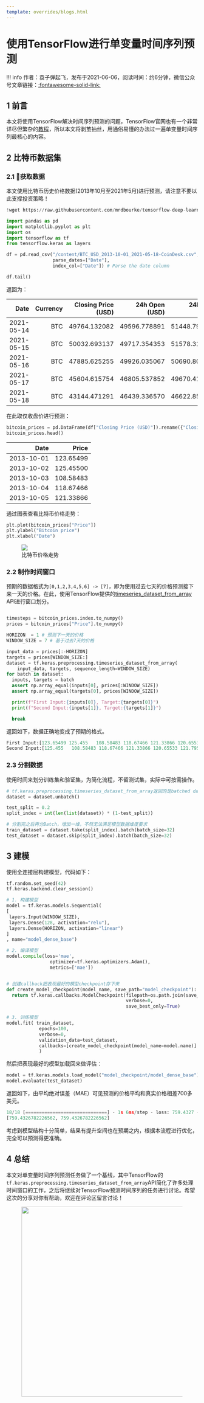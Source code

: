 ```yaml
---
template: overrides/blogs.html
---
```


# 使用TensorFlow进行单变量时间序列预测

!!! info
    作者：袁子弹起飞，发布于2021-06-06，阅读时间：约6分钟，微信公众号文章链接：[:fontawesome-solid-link:]()

## 1 前言

本文将使用TensorFlow解决时间序列预测的问题，TensorFlow官网也有一个非常详尽但繁杂的[教程](https://www.tensorflow.org/tutorials/structured_data/time_series "Time series forecasting")，所以本文将剥茧抽丝，用通俗易懂的办法过一遍单变量时间序列最核心的内容。

## 2 比特币数据集

### 2.1 获取数据

本文使用比特币历史价格数据(2013年10月至2021年5月)进行预测，请注意不要以此支撑投资策略！

```python
!wget https://raw.githubusercontent.com/mrdbourke/tensorflow-deep-learning/main/extras/BTC_USD_2013-10-01_2021-05-18-CoinDesk.csv

import pandas as pd
import matplotlib.pyplot as plt
import os
import tensorflow as tf
from tensorflow.keras as layers

df = pd.read_csv("/content/BTC_USD_2013-10-01_2021-05-18-CoinDesk.csv",
                 parse_dates=["Date"],
                 index_col=["Date"]) # Parse the date column

df.tail()
```

返回为：

| Date | Currency | Closing Price (USD) | 24h Open (USD) | 24h High (USD) | 24h Low (USD) |
|---:|---:|---:|---:|---:|---:|
| 2021-05-14 | BTC | 49764.132082 | 49596.778891 | 51448.798576 | 46294.720180 |
| 2021-05-15 | BTC | 50032.693137 | 49717.354353 | 51578.312545 | 48944.346536 |
| 2021-05-16 | BTC | 47885.625255 | 49926.035067 | 50690.802950 | 47005.102292 |
| 2021-05-17 | BTC | 45604.615754 | 46805.537852 | 49670.414174 | 43868.638969 |
| 2021-05-18 | BTC | 43144.471291 | 46439.336570 | 46622.853437 | 42102.346430 |

在此取仅收盘价进行预测：

```python
bitcoin_prices = pd.DataFrame(df["Closing Price (USD)"]).rename({"Closing Price (USD)":"Price"},axis=1)
bitcoin_prices.head()
```

| Date | Price |
|---:|---:|
| 2013-10-01 | 123.65499 |
| 2013-10-02 | 125.45500 |
| 2013-10-03 | 108.58483 |
| 2013-10-04 | 118.67466 |
| 2013-10-05 | 121.33866 |

通过图表查看比特币价格走势：

```python
plt.plot(bitcoin_prices["Price"])
plt.ylabel("Bitcoin price")
plt.xlabel("Date")
```

<figure>
  <img src="https://cdn.jsdelivr.net/gh/BulletTech2021/Pics/img/1_V/Bitcoin_price.png"  />
  <figcaption>比特币价格走势</figcaption>
</figure>


### 2.2 制作时间窗口

预期的数据格式为`[0,1,2,3,4,5,6] -> [7]`，即为使用过去七天的价格预测接下来一天的价格。在此，使用TensorFlow提供的[timeseries_dataset_from_array](https://www.tensorflow.org/api_docs/python/tf/keras/utils/timeseries_dataset_from_array "timeseries_dataset_from_array") API进行窗口划分。

```python

timesteps = bitcoin_prices.index.to_numpy()
prices = bitcoin_prices["Price"].to_numpy()

HORIZON  = 1 # 预测下一天的价格
WINDOW_SIZE = 7 # 基于过去7天的价格

input_data = prices[:-HORIZON]
targets = prices[WINDOW_SIZE:]
dataset = tf.keras.preprocessing.timeseries_dataset_from_array(
    input_data, targets, sequence_length=WINDOW_SIZE)
for batch in dataset:
  inputs, targets = batch
  assert np.array_equal(inputs[0], prices[:WINDOW_SIZE])   
  assert np.array_equal(targets[0], prices[WINDOW_SIZE])  

  print(f"First Input:{inputs[0]}, Target:{targets[0]}")
  print(f"Second Input:{inputs[1]}, Target:{targets[1]}")

  break
```

返回如下，数据正确地变成了预期的格式。

```python
First Input:[123.65499 125.455   108.58483 118.67466 121.33866 120.65533 121.795  ], Target:123.033
Second Input:[125.455   108.58483 118.67466 121.33866 120.65533 121.795   123.033  ], Target:124.049
```

### 2.3 分割数据

使用时间来划分训练集和验证集，为简化流程，不留测试集，实际中可按需操作。

```python
# tf.keras.preprocessing.timeseries_dataset_from_array返回的是batched dataset，所以先unbatch，方便分割数据
dataset = dataset.unbatch()

test_split = 0.2
split_index = int(len(list(dataset)) * (1-test_split))

# 分割完之后再分Batch，增加一维，不然无法满足模型数据维度要求
train_dataset = dataset.take(split_index).batch(batch_size=32)
test_dataset = dataset.skip(split_index).batch(batch_size=32)
```

## 3 建模

使用全连接层构建模型，代码如下：

```python
tf.random.set_seed(42)
tf.keras.backend.clear_session()

# 1. 构建模型
model = tf.keras.models.Sequential(
[
 layers.Input(WINDOW_SIZE),
 layers.Dense(128, activation="relu"),
 layers.Dense(HORIZON, activation="linear")
]
, name="model_dense_base")

# 2. 编译模型
model.compile(loss='mae',
                optimizer=tf.keras.optimizers.Adam(),
                metrics=['mae'])


# 创建callback把表现最好的模型checkpoint存下来
def create_model_checkpoint(model_name, save_path="model_checkpoint"):
  return tf.keras.callbacks.ModelCheckpoint(filepath=os.path.join(save_path, model_name),
                                            verbose=0,
                                            save_best_only=True)

# 3. 训练模型
model.fit( train_dataset,
            epochs=100,
            verbose=0,
            validation_data=test_dataset,
            callbacks=[create_model_checkpoint(model_name=model.name)]
            )

```

然后把表现最好的模型加载回来做评估：

```python
model = tf.keras.models.load_model("model_checkpoint/model_dense_base")
model.evaluate(test_dataset)
```

返回如下，由平均绝对误差（MAE）可见预测的价格平均和真实价格相差700多美元。

```python
18/18 [==============================] - 1s 6ms/step - loss: 759.4327 - mae: 759.4327
[759.4326782226562, 759.4326782226562]
```

考虑到模型结构十分简单，结果有提升空间也在预期之内，根据本流程进行优化，完全可以预测得更准确。

## 4 总结

本文对单变量时间序列预测任务做了一个基线，其中TensorFlow的`tf.keras.preprocessing.timeseries_dataset_from_array`API简化了许多处理时间窗口的工作，之后将继续对TensorFlow预测时间序列的任务进行讨论。希望这次的分享对你有帮助，欢迎在评论区留言讨论！

<figure>
  <img src="https://cdn.jsdelivr.net/gh/BulletTech2021/Pics/2021-6-14/1623639526512-1080P%20(Full%20HD)%20-%20Tail%20Pic.png" width="500" />
</figure>
